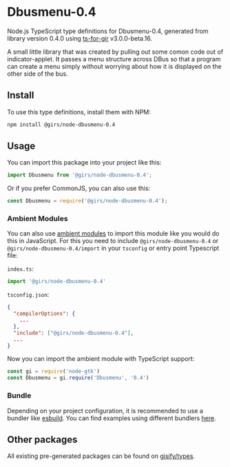 
# Dbusmenu-0.4

Node.js TypeScript type definitions for Dbusmenu-0.4, generated from library version 0.4.0 using [ts-for-gir](https://github.com/gjsify/ts-for-gir) v3.0.0-beta.16.

A small little library that was created by pulling out some comon code out of indicator-applet. It passes a menu structure across DBus so that a program can create a menu simply without worrying about how it is displayed on the other side of the bus.

## Install

To use this type definitions, install them with NPM:
```bash
npm install @girs/node-dbusmenu-0.4
```

## Usage

You can import this package into your project like this:
```ts
import Dbusmenu from '@girs/node-dbusmenu-0.4';
```

Or if you prefer CommonJS, you can also use this:
```ts
const Dbusmenu = require('@girs/node-dbusmenu-0.4');
```

### Ambient Modules

You can also use [ambient modules](https://github.com/gjsify/ts-for-gir/tree/main/packages/cli#ambient-modules) to import this module like you would do this in JavaScript.
For this you need to include `@girs/node-dbusmenu-0.4` or `@girs/node-dbusmenu-0.4/import` in your `tsconfig` or entry point Typescript file:

`index.ts`:
```ts
import '@girs/node-dbusmenu-0.4'
```

`tsconfig.json`:
```json
{
  "compilerOptions": {
    ...
  },
  "include": ["@girs/node-dbusmenu-0.4"],
  ...
}
```

Now you can import the ambient module with TypeScript support: 

```ts
const gi = require('node-gtk')
const Dbusmenu = gi.require('Dbusmenu', '0.4')
```



### Bundle

Depending on your project configuration, it is recommended to use a bundler like [esbuild](https://esbuild.github.io/). You can find examples using different bundlers [here](https://github.com/gjsify/ts-for-gir/tree/main/examples).

## Other packages

All existing pre-generated packages can be found on [gjsify/types](https://github.com/gjsify/types).

